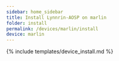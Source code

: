 ```yaml
---
sidebar: home_sidebar
title: Install Lynnrin-AOSP on marlin
folder: install
permalink: /devices/marlin/install
device: marlin
---
```

{% include templates/device_install.md %}
